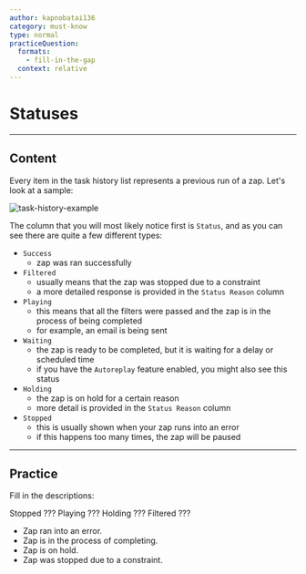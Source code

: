 ```yaml
---
author: kapnobatai136
category: must-know
type: normal
practiceQuestion:
  formats:
    - fill-in-the-gap
  context: relative
---
```


# Statuses


---

## Content

Every item in the task history list represents a previous run of a zap. Let's look at a sample:

![task-history-example](https://img.enkipro.com/ca9e7a3a5b9a8888e19319dfb01a6ee2.png)

The column that you will most likely notice first is `Status`, and as you can see there are quite a few different types:

- `Success`
  - zap was ran successfully
- `Filtered`
  - usually means that the zap was stopped due to a constraint
  - a more detailed response is provided in the `Status Reason` column
- `Playing`
  - this means that all the filters were passed and the zap is in the process of being completed
  - for example, an email is being sent
- `Waiting`
  - the zap is ready to be completed, but it is waiting for a delay or scheduled time
  - if you have the `Autoreplay` feature enabled, you might also see this status
- `Holding`
  - the zap is on hold for a certain reason
  - more detail is provided in the `Status Reason` column
- `Stopped`
  - this is usually shown when your zap runs into an error
  - if this happens too many times, the zap will be paused


---

## Practice

Fill in the descriptions:

Stopped   ???
Playing   ???
Holding   ???
Filtered  ???

- Zap ran into an error.
- Zap is in the process of completing.
- Zap is on hold.
- Zap was stopped due to a constraint.
